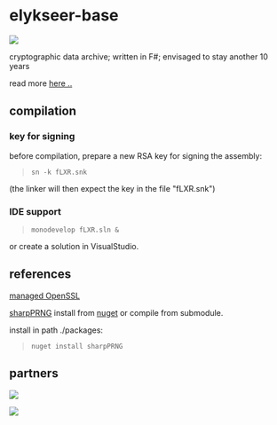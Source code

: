 # elykseer-base

[![](https://www.elykseer.com/elykseer.png)](https://codiepp.github.io/elykseer-base/)

cryptographic data archive; written in F#; envisaged to stay another 10 years

read more [here ..](https://codiepp.github.io/elykseer-base/)



## compilation

### key for signing

before compilation, prepare a new RSA key for signing the assembly:

> ``sn -k fLXR.snk``

(the linker will then expect the key in the file "fLXR.snk")

### IDE support

> ``monodevelop fLXR.sln &``

or create a solution in VisualStudio.


## references

[managed OpenSSL](https://github.com/openssl-net/openssl-net)

[sharpPRNG](https://github.com/CodiePP/prngsharp) install from [nuget](https://www.nuget.org/packages/sharpPRNG) or compile from submodule.

install in path ./packages:

> ``nuget install sharpPRNG``



## partners

[ ![](http://www.sbclab.com/img/sbclsml.png)](http://www.sbclab.com)

[ ![](http://www.icadia.ch/img/ICADIA_Shape_Text.png)](http://www.icadia.ch)

